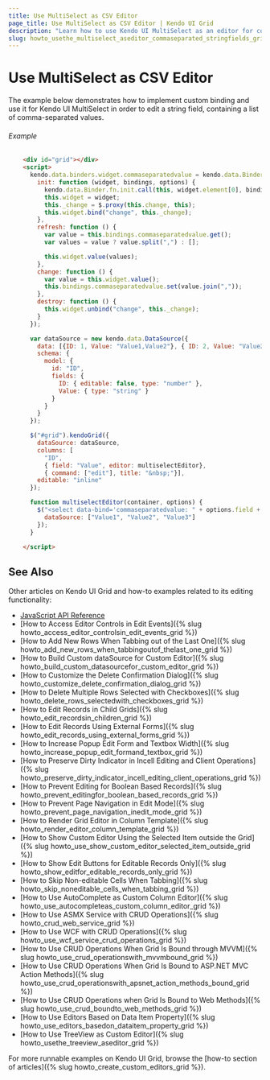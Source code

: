 ```yaml
---
title: Use MultiSelect as CSV Editor
page_title: Use MultiSelect as CSV Editor | Kendo UI Grid
description: "Learn how to use Kendo UI MultiSelect as an editor for comma-seprated string fields in the Kendo UI Grid widget."
slug: howto_usethe_multiselect_aseditor_commaseparated_stringfields_grid
---
```


# Use MultiSelect as CSV Editor

The example below demonstrates how to implement custom binding and use it for Kendo UI MultiSelect in order to edit a string field, containing a list of comma-separated values.

###### Example

```html
    <div id="grid"></div>
    <script>
      kendo.data.binders.widget.commaseparatedvalue = kendo.data.Binder.extend({
        init: function (widget, bindings, options) {
          kendo.data.Binder.fn.init.call(this, widget.element[0], bindings, options);
          this.widget = widget;
          this._change = $.proxy(this.change, this);
          this.widget.bind("change", this._change);
        },
        refresh: function () {
          var value = this.bindings.commaseparatedvalue.get();
          var values = value ? value.split(",") : [];

          this.widget.value(values);
        },
        change: function () {
          var value = this.widget.value();
          this.bindings.commaseparatedvalue.set(value.join(","));
        },
        destroy: function () {
          this.widget.unbind("change", this._change);
        }
      });

      var dataSource = new kendo.data.DataSource({
        data: [{ID: 1, Value: "Value1,Value2"}, { ID: 2, Value: "Value2,Value3"}],
        schema: {
          model: {
            id: "ID",
            fields: {
              ID: { editable: false, type: "number" },
              Value: { type: "string" }                                                 
            }
          }
        }
      });

      $("#grid").kendoGrid({
        dataSource: dataSource,
        columns: [
          "ID",
          { field: "Value", editor: multiselectEditor},
          { command: ["edit"], title: "&nbsp;"}],
        editable: "inline"
      });

      function multiselectEditor(container, options) {
        $("<select data-bind='commaseparatedvalue: " + options.field + "'/>").appendTo(container).kendoMultiSelect({
          dataSource: ["Value1", "Value2", "Value3"]
        });
      }

    </script>
```

## See Also

Other articles on Kendo UI Grid and how-to examples related to its editing functionality:

* [JavaScript API Reference](/api/javascript/ui/grid)
* [How to Access Editor Controls in Edit Events]({% slug howto_access_editor_controlsin_edit_events_grid %})
* [How to Add New Rows When Tabbing out of the Last One]({% slug howto_add_new_rows_when_tabbingoutof_thelast_one_grid %})
* [How to Build Custom dataSource for Custom Editor]({% slug howto_build_custom_datasourcefor_custom_editor_grid %})
* [How to Customize the Delete Confirmation Dialog]({% slug howto_customize_delete_confirmation_dialog_grid %})
* [How to Delete Multiple Rows Selected with Checkboxes]({% slug howto_delete_rows_selectedwith_checkboxes_grid %})
* [How to Edit Records in Child Grids]({% slug howto_edit_recordsin_children_grid %})
* [How to Edit Records Using External Forms]({% slug howto_edit_records_using_external_forms_grid %})
* [How to Increase Popup Edit Form and Textbox Width]({% slug howto_increase_popup_edit_formand_textbox_grid %})
* [How to Preserve Dirty Indicator in Incell Editing and Client Operations]({% slug howto_preserve_dirty_indicator_incell_editing_client_operations_grid %})
* [How to Prevent Editing for Boolean Based Records]({% slug howto_prevent_editingfor_boolean_based_records_grid %})
* [How to Prevent Page Navigation in Edit Mode]({% slug howto_prevent_page_navigation_inedit_mode_grid %})
* [How to Render Grid Editor in Column Template]({% slug howto_render_editor_column_template_grid %})
* [How to Show Custom Editor Using the Selected Item outside the Grid]({% slug howto_use_show_custom_editor_selected_item_outside_grid %})
* [How to Show Edit Buttons for Editable Records Only]({% slug howto_show_editfor_editable_records_only_grid %})
* [How to Skip Non-editable Cells When Tabbing]({% slug howto_skip_noneditable_cells_when_tabbing_grid %})
* [How to Use AutoComplete as Custom Column Editor]({% slug howto_use_autocompleteas_custom_column_editor_grid %})
* [How to Use ASMX Service with CRUD Operations]({% slug howto_crud_web_service_grid %})
* [How to Use WCF with CRUD Operations]({% slug howto_use_wcf_service_crud_operations_grid %})
* [How to Use CRUD Operations When Grid Is Bound through MVVM]({% slug howto_use_crud_operationswith_mvvmbound_grid %})
* [How to Use CRUD Operations When Grid Is Bound to ASP.NET MVC Action Methods]({% slug howto_use_crud_operationswith_apsnet_action_methods_bound_grid %})
* [How to Use CRUD Operations when Grid Is Bound to Web Methods]({% slug howto_use_crud_boundto_web_methods_grid %})
* [How to Use Editors Based on Data Item Property]({% slug howto_use_editors_basedon_dataitem_property_grid %})
* [How to Use TreeView as Custom Editor]({% slug howto_usethe_treeview_aseditor_grid %})

For more runnable examples on Kendo UI Grid, browse the [how-to section of articles]({% slug howto_create_custom_editors_grid %}).
